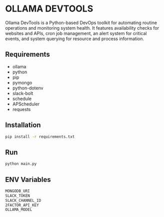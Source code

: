 # OLLAMA DEVTOOLS

Ollama DevTools is a Python-based DevOps toolkit for automating routine operations and monitoring system health. It features availability checks for websites and APIs, cron job management, an alert system for critical events, and system querying for resource and process information.

## Requirements

- ollama
- python
- pip
- pymongo
- python-dotenv
- slack-bolt
- schedule
- APScheduler
- requests

## Installation

```bash
pip install -r requirements.txt
```

## Run

```bash
python main.py
```

## ENV Variables

```bash
MONGODB_URI
SLACK_TOKEN
SLACK_CHANNEL_ID
2FACTOR_API_KEY
OLLAMA_MODEL
```
